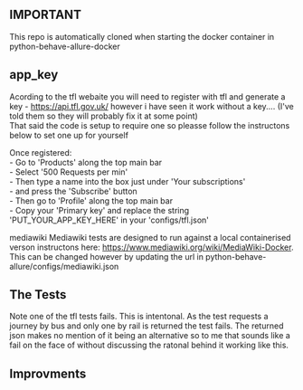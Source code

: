 ## IMPORTANT
This repo is automatically cloned when starting the docker container in python-behave-allure-docker  
  
## app_key
Acording to the tfl webaite you will need to register with tfl and generate a key - https://api.tfl.gov.uk/ however i have seen it work without a key.... 
(I've told them so they will probably fix it at some point)  
That said the code is setup to require one so pleasse follow the instructons below to set one up for yourself

Once registered:  
    - Go to 'Products' along the top main bar  
    - Select '500 Requests per min'  
    - Then type a name into the box just under 'Your subscriptions'  
    - and press the 'Subscribe' button  
    - Then go to 'Profile' along the top main bar  
    - Copy your 'Primary key' and replace the string 'PUT_YOUR_APP_KEY_HERE' in your 'configs/tfl.json'  


mediawiki
Mediawiki tests are designed to run against a local containerised verson instructons here: https://www.mediawiki.org/wiki/MediaWiki-Docker.  
This can be changed however by updating the url in python-behave-allure/configs/mediawiki.json

## The Tests
Note one of the tfl tests fails. This is intentonal. As the test requests a journey by bus and only one by rail is returned the test fails. The returned json makes no mention of it being an alternative so to me that sounds like a fail on the face of without discussing the ratonal behind it working like this.

## Improvments  
